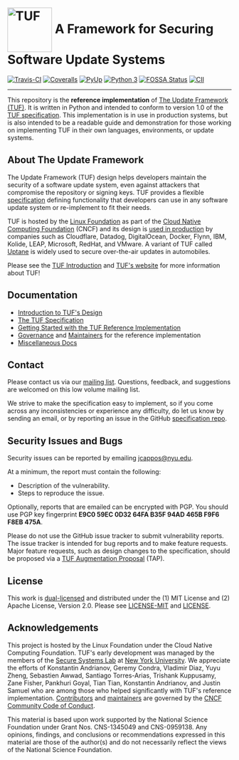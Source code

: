 # <img src="https://cdn.rawgit.com/theupdateframework/artwork/3a649fa6/tuf-logo.svg" height="100" valign="middle" alt="TUF"/> A Framework for Securing Software Update Systems

[![Travis-CI](https://travis-ci.org/theupdateframework/tuf.svg?branch=develop)](https://travis-ci.org/theupdateframework/tuf)
[![Coveralls](https://coveralls.io/repos/theupdateframework/tuf/badge.svg?branch=develop)](https://coveralls.io/r/theupdateframework/tuf?branch=develop)
[![PyUp](https://pyup.io/repos/github/theupdateframework/tuf/shield.svg)](https://pyup.io/repos/github/theupdateframework/tuf/)
[![Python 3](https://pyup.io/repos/github/theupdateframework/tuf/python-3-shield.svg)](https://pyup.io/repos/github/theupdateframework/tuf/)
[![FOSSA Status](https://app.fossa.com/api/projects/custom%2B162%2Fgithub.com%2Ftheupdateframework%2Ftuf.svg?type=shield)](https://app.fossa.com/projects/custom%2B162%2Fgithub.com%2Ftheupdateframework%2Ftuf?ref=badge_shield)
[![CII](https://bestpractices.coreinfrastructure.org/projects/1351/badge)](https://bestpractices.coreinfrastructure.org/projects/1351)

----------------------------
This repository is the **reference implementation** of
[The Update Framework (TUF)](https://theupdateframework.github.io/).
It is written in Python and intended to conform to version 1.0 of the
[TUF specification](https://github.com/theupdateframework/specification/blob/master/tuf-spec.md).
This implementation is in use in production systems, but is also intended to be
a readable guide and demonstration for those working on implementing TUF in
their own languages, environments, or update systems.


About The Update Framework
--------------------------
The Update Framework (TUF) design helps developers maintain the security of a
software update system, even against attackers that compromise the repository
or signing keys.
TUF provides a flexible
[specification](https://github.com/theupdateframework/specification/blob/master/tuf-spec.md)
defining functionality that developers can use in any software update system or
re-implement to fit their needs.

TUF is hosted by the [Linux Foundation](https://www.linuxfoundation.org/) as
part of the [Cloud Native Computing Foundation](https://www.cncf.io/) (CNCF)
and its design is [used in production](docs/ADOPTERS.md) by companies such as Cloudflare,
Datadog, DigitalOcean, Docker, Flynn, IBM, Kolide, LEAP, Microsoft, RedHat,
and VMware. A variant of TUF called [Uptane](https://uptane.github.io/) is
widely used to secure over-the-air updates in automobiles.

Please see the [TUF Introduction](docs/OVERVIEW.rst) and
[TUF's website](https://theupdateframework.com/) for more information about TUF!


Documentation
-------------
* [Introduction to TUF's Design](docs/OVERVIEW.rst)
* [The TUF Specification](https://github.com/theupdateframework/specification/blob/master/tuf-spec.md)
* [Getting Started with the TUF Reference Implementation](docs/GETTING_STARTED.rst)
* [Governance](docs/GOVERNANCE.md) and [Maintainers](docs/MAINTAINERS.txt)
for the reference implementation
* [Miscellaneous Docs](docs/)


Contact
-------
Please contact us via our [mailing
list](https://groups.google.com/forum/?fromgroups#!forum/theupdateframework).
Questions, feedback, and suggestions are welcomed on this low volume mailing
list.

We strive to make the specification easy to implement, so if you come across
any inconsistencies or experience any difficulty, do let us know by sending an
email, or by reporting an issue in the GitHub [specification
repo](https://github.com/theupdateframework/specification/issues).

Security Issues and Bugs
------------------------

Security issues can be reported by emailing jcappos@nyu.edu.

At a minimum, the report must contain the following:

* Description of the vulnerability.
* Steps to reproduce the issue.

Optionally, reports that are emailed can be encrypted with PGP.  You should use
PGP key fingerprint **E9C0 59EC 0D32 64FA B35F  94AD 465B F9F6 F8EB 475A**.

Please do not use the GitHub issue tracker to submit vulnerability reports.
The issue tracker is intended for bug reports and to make feature requests.
Major feature requests, such as design changes to the specification, should
be proposed via a [TUF Augmentation Proposal](docs/TAP.rst) (TAP).

License
-------

This work is [dual-licensed](https://en.wikipedia.org/wiki/Multi-licensing) and
distributed under the (1) MIT License and (2) Apache License, Version 2.0.
Please see [LICENSE-MIT](LICENSE-MIT) and [LICENSE](LICENSE).


Acknowledgements
----------------

This project is hosted by the Linux Foundation under the Cloud Native Computing
Foundation.  TUF's early development was managed by the
members of the [Secure Systems Lab](https://ssl.engineering.nyu.edu/) at [New
York University](https://engineering.nyu.edu/).  We appreciate the efforts of
Konstantin Andrianov, Geremy Condra, Vladimir Diaz, Yuyu Zheng, Sebastien Awwad,
Santiago Torres-Arias, Trishank Kuppusamy, Zane Fisher, Pankhuri Goyal, Tian Tian,
Konstantin Andrianov, and Justin Samuel who are among those who helped significantly 
with TUF's reference implementation.  [Contributors](https://github.com/theupdateframework/tuf/blob/develop/docs/AUTHORS.txt)
and
[maintainers](https://github.com/theupdateframework/tuf/blob/develop/docs/MAINTAINERS.txt)
are governed by the [CNCF Community Code of
Conduct](https://github.com/cncf/foundation/blob/master/code-of-conduct.md).

This material is based upon work supported by the National Science Foundation
under Grant Nos. CNS-1345049 and CNS-0959138. Any opinions, findings, and
conclusions or recommendations expressed in this material are those of the
author(s) and do not necessarily reflect the views of the National Science
Foundation.
